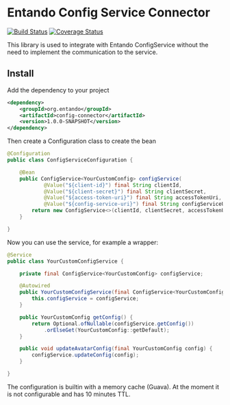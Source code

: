 # Entando Config Service Connector

[![Build Status](https://jenkins.entandocloud.com/buildStatus/icon?job=de-config-connector-master)](https://jenkins.entandocloud.com/job/de-config-connector-master/)
[![Coverage Status](https://coveralls.io/repos/github/entando/config-connector/badge.svg?branch=master)](https://coveralls.io/github/entando/config-connector?branch=master)

This library is used to integrate with Entando ConfigService without the need to implement the communication to the service.

## Install

Add the dependency to your project

```xml
<dependency>
    <groupId>org.entando</groupId>
    <artifactId>config-connector</artifactId>
    <version>1.0.0-SNAPSHOT</version>
</dependency>
```

Then create a Configuration class to create the bean

```java
@Configuration
public class ConfigServiceConfiguration {

    @Bean
    public ConfigService<YourCustomConfig> configService(
            @Value("${client-id}") final String clientId,
            @Value("${client-secret}") final String clientSecret,
            @Value("${access-token-uri}") final String accessTokenUri,
            @Value("${config-service-uri}") final String configServiceUri) {
        return new ConfigService<>(clientId, clientSecret, accessTokenUri, configServiceUri, YourCustomConfig.class);
    }

}
```

Now you can use the service, for example a wrapper:

```java
@Service
public class YourCustomConfigService {

    private final ConfigService<YourCustomConfig> configService;

    @Autowired
    public YourCustomConfigService(final ConfigService<YourCustomConfig> configService) {
        this.configService = configService;
    }

    public YourCustomConfig getConfig() {
        return Optional.ofNullable(configService.getConfig())
            .orElseGet(YourCustomConfig::getDefault);
    }

    public void updateAvatarConfig(final YourCustomConfig config) {
        configService.updateConfig(config);
    }

}
```

The configuration is builtin with a memory cache (Guava).
At the moment it is not configurable and has 10 minutes TTL.
